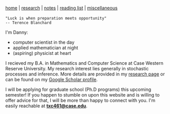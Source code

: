 [home](./index.html)  |  [research](./research.html)  |  [notes](./notes.html)  |  [reading list](./reading_list.html)  |  [miscellaneous](./miscellaneous.html)

`"Luck is when preparation meets opportunity"`
`                          -- Terence Blanchard`

I'm Danny:

- computer scientist in the day
- applied mathematician at night
- (aspiring) physicist at heart

I recieved my B.A. in Mathematics and Computer Science at Case Western Reserve University. My research interest lies generally in stochastic processes and inference. More details are provided in my [research page](./research.html) or can be found on my [Google Scholar profile](https://scholar.google.com/citations?hl=en&user=W72N33YAAAAJ).

I will be applying for graduate school (Ph.D programs) this upcoming semester! If you happen to stumble on upon this website and is willing to offer advice for that, I will be more than happy to connect with you. I'm easily reachable at **txc461@case.edu**. 

